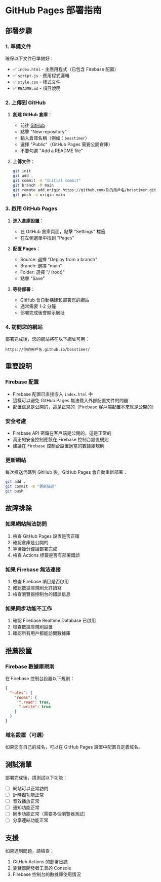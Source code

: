 # GitHub Pages 部署指南

## 部署步驟

### 1. 準備文件
確保以下文件已準備好：
- ✅ `index.html` - 主應用程式（已包含 Firebase 配置）
- ✅ `script.js` - 應用程式邏輯
- ✅ `style.css` - 樣式文件
- ✅ `README.md` - 項目說明

### 2. 上傳到 GitHub

1. **創建 GitHub 倉庫**：
   - 前往 [GitHub](https://github.com)
   - 點擊 "New repository"
   - 輸入倉庫名稱（例如：`bosstimer`）
   - 選擇 "Public"（GitHub Pages 需要公開倉庫）
   - 不要勾選 "Add a README file"

2. **上傳文件**：
   ```bash
   git init
   git add .
   git commit -m "Initial commit"
   git branch -M main
   git remote add origin https://github.com/你的用戶名/bosstimer.git
   git push -u origin main
   ```

### 3. 啟用 GitHub Pages

1. **進入倉庫設置**：
   - 在 GitHub 倉庫頁面，點擊 "Settings" 標籤
   - 在左側選單中找到 "Pages"

2. **配置 Pages**：
   - Source: 選擇 "Deploy from a branch"
   - Branch: 選擇 "main"
   - Folder: 選擇 "/ (root)"
   - 點擊 "Save"

3. **等待部署**：
   - GitHub 會自動構建和部署您的網站
   - 通常需要 1-2 分鐘
   - 部署完成後會顯示網址

### 4. 訪問您的網站

部署完成後，您的網站將在以下網址可用：
```
https://你的用戶名.github.io/bosstimer/
```

## 重要說明

### Firebase 配置
- Firebase 配置已直接嵌入 `index.html` 中
- 這樣可以避免 GitHub Pages 無法載入外部配置文件的問題
- 配置信息是公開的，這是正常的（Firebase 客戶端配置本來就是公開的）

### 安全考慮
- Firebase API 密鑰在客戶端是公開的，這是正常的
- 真正的安全控制應該在 Firebase 控制台設置規則
- 建議在 Firebase 控制台設置適當的數據庫規則

### 更新網站
每次推送代碼到 GitHub 後，GitHub Pages 會自動重新部署：
```bash
git add .
git commit -m "更新描述"
git push
```

## 故障排除

### 如果網站無法訪問
1. 檢查 GitHub Pages 設置是否正確
2. 確認倉庫是公開的
3. 等待幾分鐘讓部署完成
4. 檢查 Actions 標籤是否有部署錯誤

### 如果 Firebase 無法連接
1. 檢查 Firebase 項目是否啟用
2. 確認數據庫規則允許讀寫
3. 檢查瀏覽器控制台的錯誤信息

### 如果同步功能不工作
1. 確認 Firebase Realtime Database 已啟用
2. 檢查數據庫規則設置
3. 確認所有用戶都能訪問數據庫

## 推薦設置

### Firebase 數據庫規則
在 Firebase 控制台設置以下規則：
```json
{
  "rules": {
    "rooms": {
      ".read": true,
      ".write": true
    }
  }
}
```

### 域名設置（可選）
如果您有自己的域名，可以在 GitHub Pages 設置中配置自定義域名。

## 測試清單

部署完成後，請測試以下功能：
- [ ] 網站可以正常訪問
- [ ] 計時器功能正常
- [ ] 音效播放正常
- [ ] 通知功能正常
- [ ] 同步功能正常（需要多個瀏覽器測試）
- [ ] 分享連結功能正常

## 支援

如果遇到問題，請檢查：
1. GitHub Actions 的部署日誌
2. 瀏覽器開發者工具的 Console
3. Firebase 控制台的數據庫使用情況
